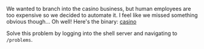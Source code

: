 We wanted to branch into the casino business, but human employees are too expensive so we decided to automate it. I feel like we missed something obvious though... Oh well! Here's the binary: [casino](${casino})

Solve this problem by logging into the shell server and navigating to `/problems`.
